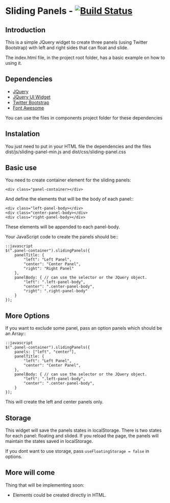 Sliding Panels - [![Build Status](https://travis-ci.org/Maethorin/sliding-panels.png?branch=master)](https://travis-ci.org/Maethorin/sliding-panels)
==============

Introduction
------------

This is a simple JQuery widget to create three panels (using Twitter Bootstrap) with left and right sides that can float and slide.

The index.html file, in the project root folder, has a basic example on how to using it.

Dependencies
------------

* [JQuery](http://jquery.com/)
* [JQuery UI Widget](http://jqueryui.com/widget/)
* [Twitter Bootstrap](http://twitter.github.com/bootstrap/)
* [Font Awesome](http://fortawesome.github.com/Font-Awesome/)

You can use the files in components project folder for these dependencies

Instalation
-----------

You just need to put in your HTML file the dependencies and the files dist/js/sliding-panel-min.js and dist/css/sliding-panel.css

Basic use
---------

You need to create container element for the sliding panels:

    <div class="panel-container></div>

And define the elements that will be the body of each panel::

    <div class="left-panel-body></div>
    <div class="center-panel-body></div>
    <div class="right-panel-body></div>

These elements will be appended to each panel-body.

Your JavaScript code to create the panels should be::

    ::javascript
    $(".panel-container").slidingPanels({
        panelTitle: {
            "left": "Left Panel",
            "center": "Center Panel",
            "right": "Right Panel"
        },
        panelBody: { // can use the selector or the JQuery object.
            "left": ".left-panel-body",
            "center": ".center-panel-body",
            "right": ".right-panel-body"
        }
    });

More Options
------------

If you want to exclude some panel, pass an option panels which should be an Array::

    ::javascript
    $(".panel-container").slidingPanels({
        panels: ["left", "center"],
        panelTitle: {
            "left": "Left Panel",
            "center": "Center Panel",
        },
        panelBody: { // can use the selector or the JQuery object.
            "left": ".left-panel-body",
            "center": ".center-panel-body",
        }
    });

This will create the left and center panels only.

Storage
-------

This widget will save the panels states in localStorage. There is two states for each panel: floating and slided. If you reload the page, the panels will maintain the states saved in localStorage.

If you dont want to use storage, pass `useFloatingStorage = false` in options.

More will come
--------------

Thing that will be implementing soon:

* Elements could be created directly in HTML.